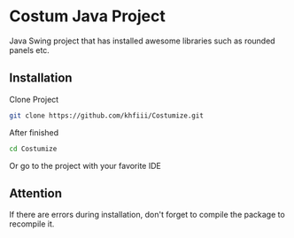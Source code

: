 
# Costum Java Project 

Java Swing project that has installed awesome libraries such as rounded panels etc. 

## Installation

Clone Project 

```bash
git clone https://github.com/khfiii/Costumize.git
```

After finished

```bash
cd Costumize 
```

Or go to the project with your favorite IDE


    
## Attention 

If there are errors during installation, don't forget to compile the package to recompile it. 
